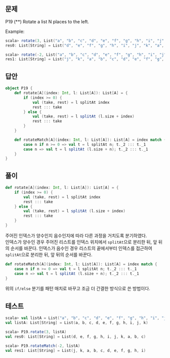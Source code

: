 ## 문제
P19 (**) Rotate a list N places to the left.

Example:
```scala
scala> rotate(3, List("a", "b", "c", "d", "e", "f", "g", "h", "i", "j", "k"))
res0: List[String] = List("d", "e", "f", "g", "h", "i", "j", "k", "a", "b", "c")

scala> rotate(-2, List("a", "b", "c", "d", "e", "f", "g", "h", "i", "j", "k"))
res1: List[String] = List("j", "k", "a", "b", "c", "d", "e", "f", "g", "h", "i")
```

## 답안
```scala
object P19 {
    def rotate[A](index: Int, l: List[A]): List[A] = {
        if (index >= 0) {
            val (take, rest) = l splitAt index
            rest ::: take
        } else {
            val (take, rest) = l splitAt (l.size + index)
            rest ::: take
        }
    }

    def rotateMatch[A](index: Int, l: List[A]): List[A] = index match {
        case n if n >= 0 => val t = l splitAt n; t._2 ::: t._1
        case n => val t = l splitAt (l.size + n); t._2 ::: t._1
    }
}
```

## 풀이
```scala
def rotate[A](index: Int, l: List[A]): List[A] = {
    if (index >= 0) {
        val (take, rest) = l splitAt index
        rest ::: take
    } else {
        val (take, rest) = l splitAt (l.size + index)
        rest ::: take
    }
}
```
주어진 인덱스가 양수인지 음수인지에 따라 다른 과정을 거치도록 분기하였다.  
인덱스가 양수인 경우 주어진 리스트를 인덱스 위치에서 `splitAt`으로 분리한 뒤, 앞 뒤의 순서를 바꾼다.
인덱스가 음수인 경우 리스트의 끝에서부터 인덱스를 접근하여 `splitAt`으로 분리한 뒤, 앞 뒤의 순서를 바꾼다.

```scala
def rotateMatch[A](index: Int, l: List[A]): List[A] = index match {
    case n if n >= 0 => val t = l splitAt n; t._2 ::: t._1
    case n => val t = l splitAt (l.size + n); t._2 ::: t._1
}
```
위의 `if/else` 분기를 패턴 매치로 바꾸고 조금 더 간결한 방식으로 쓴 방법이다.

## 테스트
```scala
scala> val listA = List("a", "b", "c", "d", "e", "f", "g", "h", "i", "j", "k")
val listA: List[String] = List(a, b, c, d, e, f, g, h, i, j, k)

scala> P19.rotate(3, listA)
val res0: List[String] = List(d, e, f, g, h, i, j, k, a, b, c)

scala> P19.rotateMatch(-2, listA)
val res1: List[String] = List(j, k, a, b, c, d, e, f, g, h, i)
```